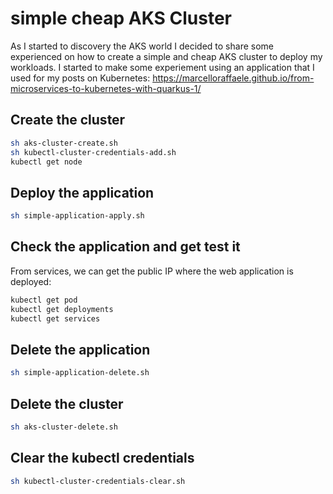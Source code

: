 # simple cheap AKS Cluster
As I started to discovery the AKS world I decided to share some experienced on how to create a simple and cheap AKS cluster to deploy my workloads.
I started to make some experiement using an application that I used for my posts on Kubernetes: https://marcelloraffaele.github.io/from-microservices-to-kubernetes-with-quarkus-1/

## Create the cluster
```bash
sh aks-cluster-create.sh
sh kubectl-cluster-credentials-add.sh
kubectl get node
```

## Deploy the application
```bash
sh simple-application-apply.sh
```

## Check the application and get test it
From services, we can get the public IP where the web application is deployed:
```bash
kubectl get pod
kubectl get deployments
kubectl get services
```

## Delete the application
```bash
sh simple-application-delete.sh
```
## Delete the cluster
```bash
sh aks-cluster-delete.sh
```

## Clear the kubectl credentials
```bash
sh kubectl-cluster-credentials-clear.sh
```